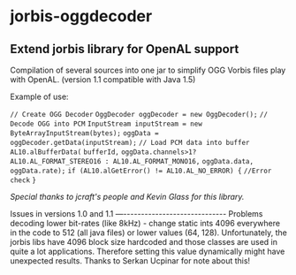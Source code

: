 jorbis-oggdecoder
=================

Extend jorbis library for OpenAL support
----------------------------------------

Compilation of several sources into one jar to simplify OGG Vorbis files play with OpenAL.
(version 1.1 compatible with Java 1.5)

Example of use:

`// Create OGG Decoder`
`OggDecoder oggDecoder = new OggDecoder();`
`// Decode OGG into PCM`
`InputStream inputStream = new ByteArrayInputStream(bytes);`
`oggData = oggDecoder.getData(inputStream);`
`// Load PCM data into buffer`
`AL10.alBufferData(`
    `bufferId,`
    `oggData.channels>1?`
        `AL10.AL_FORMAT_STEREO16 : AL10.AL_FORMAT_MONO16,`
    `oggData.data,`
    `oggData.rate);`
`if (AL10.alGetError() != AL10.AL_NO_ERROR) {`
    `//Error check`
`}`

*Special thanks to jcraft's people and Kevin Glass for this library.*

Issues in versions 1.0 and 1.1
—-----------------------------
Problems decoding lower bit-rates (like 8kHz) - change static ints 4096 everywhere in the code to 512 (all java files) or lower values (64, 128). Unfortunately, the jorbis libs have 4096 block size hardcoded and those classes are used in quite a lot applications. Therefore setting this value dynamically might have unexpected results.
Thanks to Serkan Ucpinar for note about this!